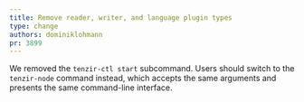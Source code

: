 ```yaml
---
title: Remove reader, writer, and language plugin types
type: change
authors: dominiklohmann
pr: 3899
---
```


We removed the `tenzir-ctl start` subcommand. Users should switch to
the `tenzir-node` command instead, which accepts the same arguments
and presents the same command-line interface.

